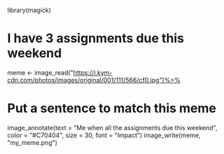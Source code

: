library(magick)
# I have 3 assignments due this weekend
meme <- image_read("https://i.kym-cdn.com/photos/images/original/001/111/566/cf0.jpg")%>% 
# Put a sentence to match this meme  
  image_annotate(text = "Me when all the assignments due this weekend",
                        color = "#C70404",
                        size = 30,
                        font = "Impact")
image_write(meme, "my_meme.png")
